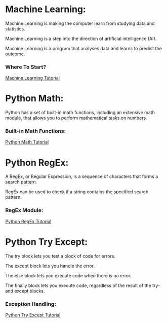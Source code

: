 # Machine Learning:

Machine Learning is making the computer learn from studying data and statistics. 

Machine Learning is a step into the direction of artificial intelligence (AI). 

Machine Learning is a program that analyses data and learns to predict the outcome. 

### Where To Start?

[Machine Learning Tutorial](https://github.com/siwarnasri/Snippet-Library/blob/main/Python%20tutorials/Machine%20Learning.md)

# Python Math:

Python has a set of built-in math functions, including an extensive math module, that allows you to perform mathematical tasks on numbers.

### Built-in Math Functions:

[Python Math Tutorial](https://github.com/siwarnasri/Snippet-Library/blob/main/Python%20tutorials/Python%20Math.md)

# Python RegEx:

A RegEx, or Regular Expression, is a sequence of characters that forms a search pattern.

RegEx can be used to check if a string contains the specified search pattern.

### RegEx Module:

[Python RegEx Tutorial](https://github.com/siwarnasri/Snippet-Library/blob/main/Python%20tutorials/Python%20RegEx.md)

# Python Try Except:

The try block lets you test a block of code for errors.

The except block lets you handle the error.

The else block lets you execute code when there is no error.

The finally block lets you execute code, regardless of the result of the try- and except blocks.

### Exception Handling:

[Python Try Except Tutorial](https://github.com/siwarnasri/Snippet-Library/blob/main/Python%20tutorials/Python%20Try%20Except.md)
